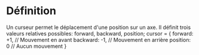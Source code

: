 # Définition
Un curseur permet le déplacement d'une position sur un axe.
Il définit trois valeurs relatives possibles: forward, backward, position;
    cursor = {
      forward: +1,  // Mouvement en avant
      backward: -1, // Mouvement en arrière
      position: 0   // Aucun mouvement
    }
